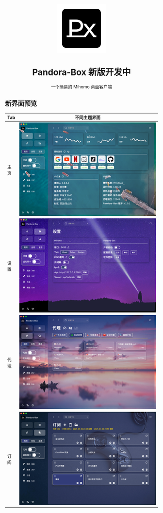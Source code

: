<div align="center">
<img src="build/appicon.png"  style="width:160px" />
<h1>Pandora-Box 新版开发中</h1>
<p>一个简易的 Mihomo 桌面客户端</p>
</div>

## 新界面预览

| Tab | 不同主题界面                                   |
|-----|------------------------------------------|
| 主页  | ![General](docs%2Fimg%2Fhome.png)        | 
| 设置  | ![Proxies](docs%2Fimg%2Fsetting.png)     |
| 代理  | ![Profiles](docs%2Fimg%2Fproxies.png)    | 
| 订阅  | ![Connection](docs%2Fimg%2Fprofiles.png) | 